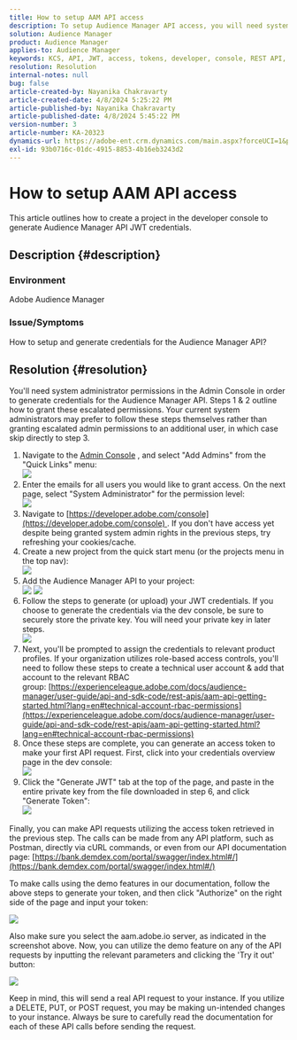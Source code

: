 ```yaml
---
title: How to setup AAM API access
description: To setup Audience Manager API access, you will need system administrator permissions in the Admin Console.
solution: Audience Manager
product: Audience Manager
applies-to: Audience Manager
keywords: KCS, API, JWT, access, tokens, developer, console, REST API, REST
resolution: Resolution
internal-notes: null
bug: false
article-created-by: Nayanika Chakravarty
article-created-date: 4/8/2024 5:25:22 PM
article-published-by: Nayanika Chakravarty
article-published-date: 4/8/2024 5:45:22 PM
version-number: 3
article-number: KA-20323
dynamics-url: https://adobe-ent.crm.dynamics.com/main.aspx?forceUCI=1&pagetype=entityrecord&etn=knowledgearticle&id=0807fdf9-ccf5-ee11-a1fe-6045bd006295
exl-id: 93b0716c-01dc-4915-8853-4b16eb3243d2
---
```

# How to setup AAM API access


This article outlines how to create a project in the developer console to generate Audience Manager API JWT credentials.

## Description {#description}


### Environment

Adobe Audience Manager

### Issue/Symptoms

How to setup and generate credentials for the Audience Manager API?


## Resolution {#resolution}


You'll need system administrator permissions in the Admin Console in order to generate credentials for the Audience Manager API. Steps 1 & 2 outline how to grant these escalated permissions. Your current system administrators may prefer to follow these steps themselves rather than granting escalated admin permissions to an additional user, in which case skip directly to step 3.

1. Navigate to the [Admin Console](https://adminconsole.adobe.com/) , and select "Add Admins" from the "Quick Links" menu:<br>    ![](assets/27c759f0-4418-ed11-b83e-0022480868ff.png)
2. Enter the emails for all users you would like to grant access. On the next page, select "System Administrator" for the permission level:<br>    ![](assets/4eaf764b-4518-ed11-b83e-0022480868ff.png)
3. Navigate to [https://developer.adobe.com/console](https://developer.adobe.com/console) . If you don't have access yet despite being granted system admin rights in the previous steps, try refreshing your cookies/cache.
4. Create a new project from the quick start menu (or the projects menu in the top nav):<br>    ![](assets/363a9d79-1418-ed11-b83e-0022480868ff.png)
5. Add the Audience Manager API to your project:<br>    ![](assets/a06e1ebd-1418-ed11-b83e-0022480868ff.png)
    ![](assets/26768505-1518-ed11-b83e-0022480868ff.png)
6. Follow the steps to generate (or upload) your JWT credentials. If you choose to generate the credentials via the dev console, be sure to securely store the private key. You will need your private key in later steps.<br>    ![](assets/d7e73a64-1518-ed11-b83e-0022480868ff.png)
7. Next, you'll be prompted to assign the credentials to relevant product profiles. If your organization utilizes role-based access controls, you'll need to follow these steps to create a technical user account & add that account to the relevant RBAC group: [https://experienceleague.adobe.com/docs/audience-manager/user-guide/api-and-sdk-code/rest-apis/aam-api-getting-started.html?lang=en#technical-account-rbac-permissions](https://experienceleague.adobe.com/docs/audience-manager/user-guide/api-and-sdk-code/rest-apis/aam-api-getting-started.html?lang=en#technical-account-rbac-permissions)
8. Once these steps are complete, you can generate an access token to make your first API request. First, click into your credentials overview page in the dev console:<br>    ![](assets/f9ef434b-ef22-ed11-b83e-0022480868ff.png)
9. Click the "Generate JWT" tab at the top of the page, and paste in the entire private key from the file downloaded in step 6, and click "Generate Token":<br>    ![](assets/54d65c8d-ef22-ed11-b83e-0022480868ff.png)


Finally, you can make API requests utilizing the access token retrieved in the previous step. The calls can be made from any API platform, such as Postman, directly via cURL commands, or even from our API documentation page: [https://bank.demdex.com/portal/swagger/index.html#/](https://bank.demdex.com/portal/swagger/index.html#/)

To make calls using the demo features in our documentation, follow the above steps to generate your token, and then click "Authorize" on the right side of the page and input your token:

![](assets/ba540b4f-f022-ed11-b83e-0022480868ff.png)

Also make sure you select the aam.adobe.io server, as indicated in the screenshot above. Now, you can utilize the demo feature on any of the API requests by inputting the relevant parameters and clicking the 'Try it out' button:

![](assets/0ef8197f-f022-ed11-b83e-0022480868ff.png)

Keep in mind, this will send a real API request to your instance. If you utilize a DELETE, PUT, or POST request, you may be making un-intended changes to your instance. Always be sure to carefully read the documentation for each of these API calls before sending the request.
